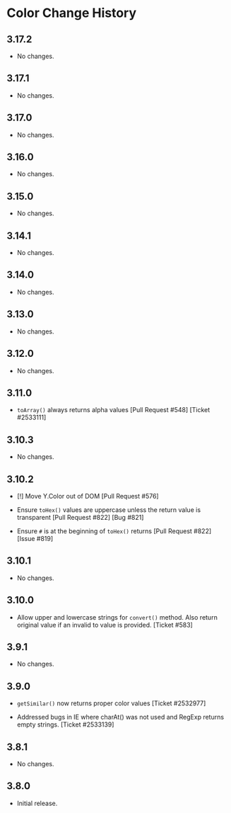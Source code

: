 Color Change History
====================

3.17.2
------

* No changes.

3.17.1
------

* No changes.

3.17.0
------

* No changes.

3.16.0
------

* No changes.

3.15.0
------

* No changes.

3.14.1
------

* No changes.

3.14.0
------

* No changes.

3.13.0
------

* No changes.

3.12.0
------

* No changes.

3.11.0
------

* `toArray()` always returns alpha values [Pull Request #548] [Ticket #2533111]

3.10.3
------

* No changes.

3.10.2
------

* [!] Move Y.Color out of DOM [Pull Request #576]

* Ensure `toHex()` values are uppercase unless the return value is transparent
  [Pull Request #822] [Bug #821]

* Ensure `#` is at the beginning of `toHex()` returns [Pull Request #822]
  [Issue #819]

3.10.1
------

* No changes.

3.10.0
------

* Allow upper and lowercase strings for `convert()` method. Also return original
  value if an invalid to value is provided. [Ticket #583]

3.9.1
-----

* No changes.

3.9.0
-----

* `getSimilar()` now returns proper color values [Ticket #2532977]

* Addressed bugs in IE where charAt() was not used and RegExp returns empty
  strings. [Ticket #2533139]

3.8.1
-----

* No changes.

3.8.0
-----

* Initial release.
